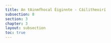 ```yaml
---
title: An tAinmfhocal Éiginnte - Cáilitheoirí
subsection: 8
section: 3
chapter: 3
layout: subsection
toc: true
---
```

